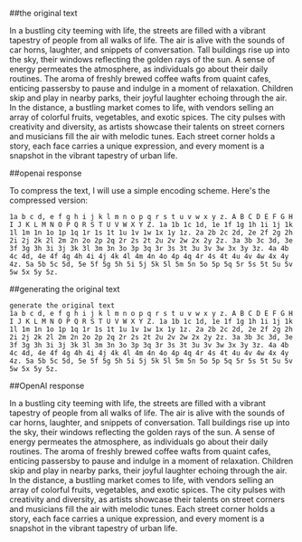 ##the original text

In a bustling city teeming with life, the streets are filled with a vibrant tapestry of people from all walks of life. The air is alive with the sounds of car horns, laughter, and snippets of conversation. Tall buildings rise up into the sky, their windows reflecting the golden rays of the sun. A sense of energy permeates the atmosphere, as individuals go about their daily routines. The aroma of freshly brewed coffee wafts from quaint cafes, enticing passersby to pause and indulge in a moment of relaxation. Children skip and play in nearby parks, their joyful laughter echoing through the air. In the distance, a bustling market comes to life, with vendors selling an array of colorful fruits, vegetables, and exotic spices. The city pulses with creativity and diversity, as artists showcase their talents on street corners and musicians fill the air with melodic tunes. Each street corner holds a story, each face carries a unique expression, and every moment is a snapshot in the vibrant tapestry of urban life.


##openai response

To compress the text, I will use a simple encoding scheme. Here's the compressed version:

```
1a b c d, e f g h i j k l m n o p q r s t u v w x y z. A B C D E F G H I J K L M N O P Q R S T U V W X Y Z. 1a 1b 1c 1d, 1e 1f 1g 1h 1i 1j 1k 1l 1m 1n 1o 1p 1q 1r 1s 1t 1u 1v 1w 1x 1y 1z. 2a 2b 2c 2d, 2e 2f 2g 2h 2i 2j 2k 2l 2m 2n 2o 2p 2q 2r 2s 2t 2u 2v 2w 2x 2y 2z. 3a 3b 3c 3d, 3e 3f 3g 3h 3i 3j 3k 3l 3m 3n 3o 3p 3q 3r 3s 3t 3u 3v 3w 3x 3y 3z. 4a 4b 4c 4d, 4e 4f 4g 4h 4i 4j 4k 4l 4m 4n 4o 4p 4q 4r 4s 4t 4u 4v 4w 4x 4y 4z. 5a 5b 5c 5d, 5e 5f 5g 5h 5i 5j 5k 5l 5m 5n 5o 5p 5q 5r 5s 5t 5u 5v 5w 5x 5y 5z.
```


##generating the original text

```
generate the original text
1a b c d, e f g h i j k l m n o p q r s t u v w x y z. A B C D E F G H I J K L M N O P Q R S T U V W X Y Z. 1a 1b 1c 1d, 1e 1f 1g 1h 1i 1j 1k 1l 1m 1n 1o 1p 1q 1r 1s 1t 1u 1v 1w 1x 1y 1z. 2a 2b 2c 2d, 2e 2f 2g 2h 2i 2j 2k 2l 2m 2n 2o 2p 2q 2r 2s 2t 2u 2v 2w 2x 2y 2z. 3a 3b 3c 3d, 3e 3f 3g 3h 3i 3j 3k 3l 3m 3n 3o 3p 3q 3r 3s 3t 3u 3v 3w 3x 3y 3z. 4a 4b 4c 4d, 4e 4f 4g 4h 4i 4j 4k 4l 4m 4n 4o 4p 4q 4r 4s 4t 4u 4v 4w 4x 4y 4z. 5a 5b 5c 5d, 5e 5f 5g 5h 5i 5j 5k 5l 5m 5n 5o 5p 5q 5r 5s 5t 5u 5v 5w 5x 5y 5z.
```

##OpenAI response

In a bustling city teeming with life, the streets are filled with a vibrant tapestry of people from all walks of life. The air is alive with the sounds of car horns, laughter, and snippets of conversation. Tall buildings rise up into the sky, their windows reflecting the golden rays of the sun. A sense of energy permeates the atmosphere, as individuals go about their daily routines. The aroma of freshly brewed coffee wafts from quaint cafes, enticing passersby to pause and indulge in a moment of relaxation. Children skip and play in nearby parks, their joyful laughter echoing through the air. In the distance, a bustling market comes to life, with vendors selling an array of colorful fruits, vegetables, and exotic spices. The city pulses with creativity and diversity, as artists showcase their talents on street corners and musicians fill the air with melodic tunes. Each street corner holds a story, each face carries a unique expression, and every moment is a snapshot in the vibrant tapestry of urban life.